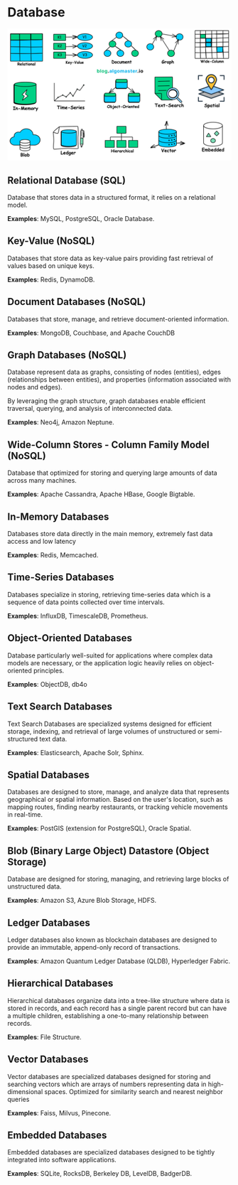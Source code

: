 # Database
![Database](images/database.jpeg)

## Relational Database (SQL)
Database that stores data in a structured format, it relies on a relational model.

**Examples**: MySQL, PostgreSQL, Oracle Database.

## Key-Value (NoSQL)
Databases that store data as key-value pairs providing fast retrieval of values based on unique keys.

**Examples**: Redis, DynamoDB.

## Document Databases (NoSQL)
Databases that store, manage, and retrieve document-oriented information.

**Examples**: MongoDB, Couchbase, and Apache CouchDB

## Graph Databases (NoSQL)
Database represent data as graphs, consisting of nodes (entities), edges (relationships between entities), and properties (information associated with nodes and edges).

By leveraging the graph structure, graph databases enable efficient traversal, querying, and analysis of interconnected data.

**Examples**: Neo4j, Amazon Neptune.

## Wide-Column Stores - Column Family Model (NoSQL)
Database that optimized for storing and querying large amounts of data across many machines.

**Examples**: Apache Cassandra, Apache HBase, Google Bigtable.

## In-Memory Databases
Databases store data directly in the main memory, extremely fast data access and low latency

**Examples**: Redis, Memcached.

## Time-Series Databases
Databases specialize in storing, retrieving time-series data which is a sequence of data points collected over time intervals.

**Examples**: InfluxDB, TimescaleDB, Prometheus.

## Object-Oriented Databases
Database particularly well-suited for applications where complex data models are necessary, or the application logic heavily relies on object-oriented principles.

**Examples**: ObjectDB, db4o

## Text Search Databases
Text Search Databases are specialized systems designed for efficient storage, indexing, and retrieval of large volumes of unstructured or semi-structured text data.

**Examples**: Elasticsearch, Apache Solr, Sphinx.

## Spatial Databases
Databases are designed to store, manage, and analyze data that represents geographical or spatial information. Based on the user's location, such as mapping routes, finding nearby restaurants, or tracking vehicle movements in real-time.

**Examples**: PostGIS (extension for PostgreSQL), Oracle Spatial.

## Blob (Binary Large Object) Datastore (Object Storage)
Database are designed for storing, managing, and retrieving large blocks of unstructured data.

**Examples**: Amazon S3, Azure Blob Storage, HDFS.

## Ledger Databases
Ledger databases also known as blockchain databases are designed to provide an immutable, append-only record of transactions.

**Examples**: Amazon Quantum Ledger Database (QLDB), Hyperledger Fabric.

## Hierarchical Databases
Hierarchical databases organize data into a tree-like structure where data is stored in records, and each record has a single parent record but can have a multiple children, establishing a one-to-many relationship between records.

**Examples**: File Structure.

## Vector Databases
Vector databases are specialized databases designed for storing and searching vectors which are arrays of numbers representing data in high-dimensional spaces. Optimized for similarity search and nearest neighbor queries

**Examples**: Faiss, Milvus, Pinecone.

## Embedded Databases
Embedded databases are specialized databases designed to be tightly integrated into software applications.

**Examples**: SQLite, RocksDB, Berkeley DB, LevelDB, BadgerDB.